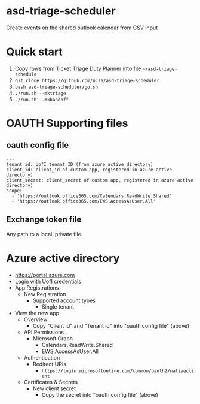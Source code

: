 # asd-triage-scheduler
Create events on the shared outlook calendar from CSV input


# Quick start
1. Copy rows from [Ticket Triage Duty Planner](https://docs.google.com/spreadsheets/d/1AwVikVzHB_vQhgJDqYxeVkVVNgeNhGsvWTV5L9mxcGg) into file `~/asd-triage-schedule`
1. `git clone https://github.com/ncsa/asd-triage-scheduler`
1. `bash asd-triage-scheduler/go.sh`
1. `./run.sh --mktriage`
1. `./run.sh --mkhandoff`


# OAUTH Supporting files
## oauth config file
```
---
tenant_id: UofI tenant ID (from azure active directory)
client_id: client_id of custom app, registered in azure active directory)
client_secret: client_secret of custom app, registered in azure active directory)
scope:
  - 'https://outlook.office365.com/Calendars.ReadWrite.Shared'
  - 'https://outlook.office365.com/EWS.AccessAsUser.All'
```

## Exchange token file
Any path to a local, private file.

# Azure active directory
* https://portal.azure.com
* Login with UofI credentials
* App Registrations
  * New Registration
    * Supported account types
      * Single tenant
* View the new app
  * Overview
    * Copy "Client id" and "Tenant id" into "oauth config file" (above)
  * API Permissions
    * Microsoft Graph
      * Calendars.ReadWrite.Shared
      * EWS.AccessAsUser.All
  * Authentication
    * Redirect URIs
      * `https://login.microsoftonline.com/common/oauth2/nativeclient`
  * Certificates & Secrets
    * New client secret
      * Copy the secret into "oauth config file" (above)
